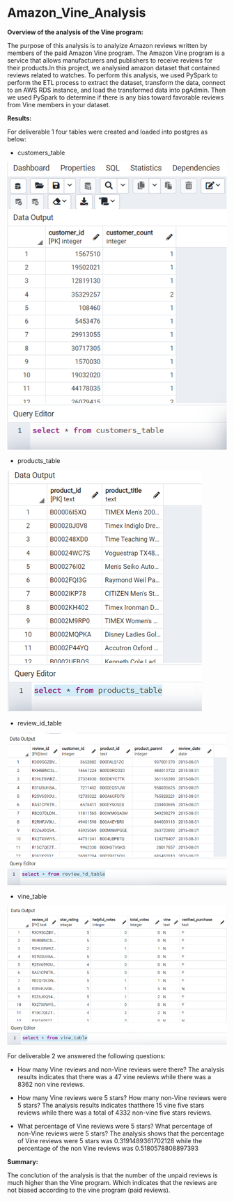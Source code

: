 # Amazon_Vine_Analysis

**Overview of the analysis of the Vine program:**

The purpose of this analysis is to analyize Amazon reviews written by members of the paid Amazon Vine program. The Amazon Vine program is a service that allows manufacturers and   publishers to receive reviews for their products.In this project, we analysied amazon dataset that contained reviews related to watches. To perform this analysis, we used PySpark to perform the ETL process to extract the dataset, transform the data, connect to an AWS RDS instance, and load the transformed data into pgAdmin. Then we used PySpark to determine if there is any bias toward favorable reviews from Vine members in your dataset.


**Results:**

For deliverable 1 four tables were created and loaded into postgres as below:

* customers_table

![alt text](https://github.com/Asmaamkawi/-Amazon_Vine_Analysis/blob/main/Images/customers_table.PNG)



* products_table

![alt text](https://github.com/Asmaamkawi/-Amazon_Vine_Analysis/blob/main/Images/products_table.PNG)



* review_id_table


![alt text](https://github.com/Asmaamkawi/-Amazon_Vine_Analysis/blob/main/Images/review_id_table.PNG)



* vine_table

![alt text](https://github.com/Asmaamkawi/-Amazon_Vine_Analysis/blob/main/Images/vine_table.PNG)



For deliverable 2 we answered the following questions:

* How many Vine reviews and non-Vine reviews were there?
 The analysis results indicates that there was a 47 vine reviews while there was a 8362 non vine reviews.
 
* How many Vine reviews were 5 stars? How many non-Vine reviews were 5 stars?
The analysis results indicates thatthere 15 vine five stars reviews while there was a total of 4332 non-vine five stars reviews.

* What percentage of Vine reviews were 5 stars? What percentage of non-Vine reviews were 5 stars?
The analysis shows that the percentage of Vine reviews were 5 stars was 0.3191489361702128 while the percentage of the non Vine reviews was 0.5180578808897393

**Summary:**

The conclution of the analysis is that the number of the unpaid reviews is much higher than the Vine program. Which indicates that the reviews are not biased according to the vine program (paid reviews).

 
